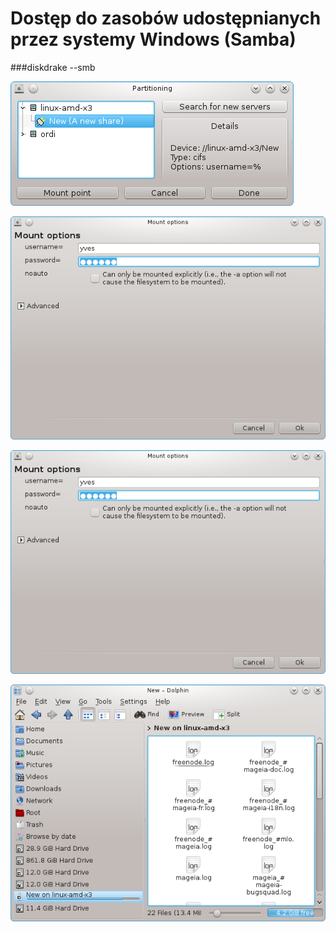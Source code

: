 # Dostęp do zasobów udostępnianych przez systemy Windows (Samba)


###diskdrake --smb

![](../img/diskdrake--smb2.png)

![](../img/diskdrake--smb3.png)

![](../img/diskdrake--smb4.png)

![](../img/diskdrake--smb5.png)